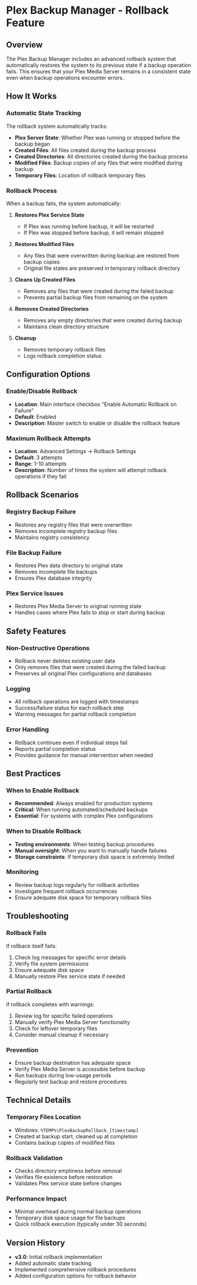 # Plex Backup Manager - Rollback Feature

## Overview
The Plex Backup Manager includes an advanced rollback system that automatically restores the system to its previous state if a backup operation fails. This ensures that your Plex Media Server remains in a consistent state even when backup operations encounter errors.

## How It Works

### Automatic State Tracking
The rollback system automatically tracks:
- **Plex Server State**: Whether Plex was running or stopped before the backup began
- **Created Files**: All files created during the backup process
- **Created Directories**: All directories created during the backup process  
- **Modified Files**: Backup copies of any files that were modified during backup
- **Temporary Files**: Location of rollback temporary files

### Rollback Process
When a backup fails, the system automatically:

1. **Restores Plex Service State**
   - If Plex was running before backup, it will be restarted
   - If Plex was stopped before backup, it will remain stopped

2. **Restores Modified Files**
   - Any files that were overwritten during backup are restored from backup copies
   - Original file states are preserved in temporary rollback directory

3. **Cleans Up Created Files**
   - Removes any files that were created during the failed backup
   - Prevents partial backup files from remaining on the system

4. **Removes Created Directories**
   - Removes any empty directories that were created during backup
   - Maintains clean directory structure

5. **Cleanup**
   - Removes temporary rollback files
   - Logs rollback completion status

## Configuration Options

### Enable/Disable Rollback
- **Location**: Main interface checkbox "Enable Automatic Rollback on Failure"
- **Default**: Enabled
- **Description**: Master switch to enable or disable the rollback feature

### Maximum Rollback Attempts
- **Location**: Advanced Settings → Rollback Settings
- **Default**: 3 attempts
- **Range**: 1-10 attempts
- **Description**: Number of times the system will attempt rollback operations if they fail

## Rollback Scenarios

### Registry Backup Failure
- Restores any registry files that were overwritten
- Removes incomplete registry backup files
- Maintains registry consistency

### File Backup Failure
- Restores Plex data directory to original state
- Removes incomplete file backups
- Ensures Plex database integrity

### Plex Service Issues
- Restores Plex Media Server to original running state
- Handles cases where Plex fails to stop or start during backup

## Safety Features

### Non-Destructive Operations
- Rollback never deletes existing user data
- Only removes files that were created during the failed backup
- Preserves all original Plex configurations and databases

### Logging
- All rollback operations are logged with timestamps
- Success/failure status for each rollback step
- Warning messages for partial rollback completion

### Error Handling
- Rollback continues even if individual steps fail
- Reports partial completion status
- Provides guidance for manual intervention when needed

## Best Practices

### When to Enable Rollback
- **Recommended**: Always enabled for production systems
- **Critical**: When running automated/scheduled backups
- **Essential**: For systems with complex Plex configurations

### When to Disable Rollback
- **Testing environments**: When testing backup procedures
- **Manual oversight**: When you want to manually handle failures
- **Storage constraints**: If temporary disk space is extremely limited

### Monitoring
- Review backup logs regularly for rollback activities
- Investigate frequent rollback occurrences
- Ensure adequate disk space for temporary rollback files

## Troubleshooting

### Rollback Fails
If rollback itself fails:
1. Check log messages for specific error details
2. Verify file system permissions
3. Ensure adequate disk space
4. Manually restore Plex service state if needed

### Partial Rollback
If rollback completes with warnings:
1. Review log for specific failed operations
2. Manually verify Plex Media Server functionality
3. Check for leftover temporary files
4. Consider manual cleanup if necessary

### Prevention
- Ensure backup destination has adequate space
- Verify Plex Media Server is accessible before backup
- Run backups during low-usage periods
- Regularly test backup and restore procedures

## Technical Details

### Temporary Files Location
- Windows: `%TEMP%\PlexBackupRollback_[timestamp]`
- Created at backup start, cleaned up at completion
- Contains backup copies of modified files

### Rollback Validation
- Checks directory emptiness before removal
- Verifies file existence before restoration
- Validates Plex service state before changes

### Performance Impact
- Minimal overhead during normal backup operations
- Temporary disk space usage for file backups
- Quick rollback execution (typically under 30 seconds)

## Version History
- **v3.0**: Initial rollback implementation
- Added automatic state tracking
- Implemented comprehensive rollback procedures
- Added configuration options for rollback behavior

